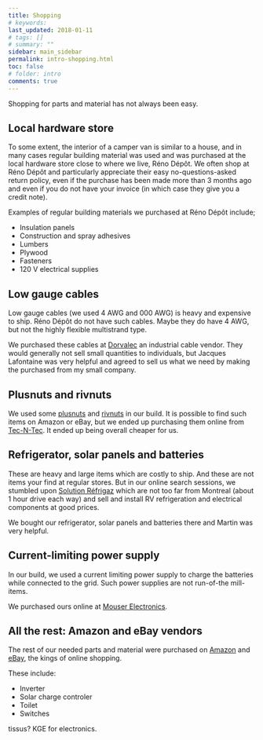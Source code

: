 ```yaml
---
title: Shopping
# keywords:
last_updated: 2018-01-11
# tags: []
# summary: ""
sidebar: main_sidebar
permalink: intro-shopping.html
toc: false
# folder: intro
comments: true
---
```


Shopping for parts and material has not always been easy.

Local hardware store
--------------------

To some extent, the interior of a camper van is similar to a house, and in many cases regular building material was used and was purchased at the local hardware store close to where we live, Réno Dépôt. We often shop at Réno Dépôt and particularly appreciate their easy no-questions-asked return policy, even if the purchase has been made more than 3 months ago and even if you do not have your invoice (in which case they give you a credit note). 

Examples of regular building materials we purchased at Réno Dépôt include;

- Insulation panels
- Construction and spray adhesives
- Lumbers
- Plywood
- Fasteners
- 120 V electrical supplies 

Low gauge cables
----------------

Low gauge cables (we used 4 AWG and 000 AWG) is heavy and expensive to ship. Réno Dépôt do not have such cables. Maybe they do have 4 AWG, but not the highly flexible multistrand type.

We purchased these cables at <a href="http://www.dorvalec.com" target="_blank">Dorvalec</a> an industrial cable vendor. They would generally not sell small quantities to individuals, but Jacques Lafontaine was very helpful and agreed to sell us what we need by making the purchased from my small company. 

Plusnuts and rivnuts
--------------------

We used some <a href="http://www.cardinalcomponents.com/plusnut.html" target="_blank">plusnuts</a> and <a href="https://en.wikipedia.org/wiki/Rivet_nut" target="_blank">rivnuts</a> in our build. It is possible to find such items on Amazon or eBay, but we ended up purchasing them online from <a href="http://www.tec-n-tec.com" target="_blank">Tec-N-Tec</a>. It ended up being overall cheaper for us. 

Refrigerator, solar panels and batteries
----------------------------------------

These are heavy and large items which are costly to ship. And these are not items your find at regular stores. But in our online search sessions, we stumbled upon <a href="https://refrigaz.com" target="blank">Solution Réfrigaz</a> which are not too far from Montreal (about 1 hour drive each way) and sell and install RV refrigeration and electrical components at good prices.

We bought our refrigerator, solar panels and batteries there and Martin was very helpful.

Current-limiting power supply
-----------------------------

In our build, we used a current limiting power supply to charge the batteries while connected to the grid. Such power supplies are not run-of-the mill-items.

We purchased ours online at <a href="https://ca.mouser.com" target="_blank">Mouser Electronics</a>.

All the rest: Amazon and eBay vendors
-------------------------------------

The rest of our needed parts and material were purchased on <a href="https://www.amazon.ca" target="_blank">Amazon<a> and <a href="https://www.ebay.ca" target="_blank">eBay</a>, the kings of online shopping.  

These include:

- Inverter
- Solar charge controler
- Toilet
- Switches

tissus?
KGE for electronics.